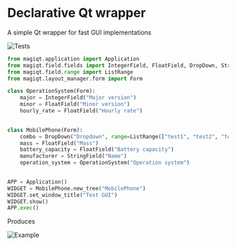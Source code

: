 # Declarative Qt wrapper
A simple Qt wrapper for fast GUI implementations

![Tests](https://github.com/kakko3/declarative_qt/actions/workflows/tests.yml/badge.svg)

````python
from magiqt.application import Application
from magiqt.field.fields import IntegerField, FloatField, DropDown, StringField
from magiqt.field.range import ListRange
from magiqt.layout_manager.form import Form

class OperationSystem(Form):
    major = IntegerField("Major version")
    minor = FloatField("Minor version")
    hourly_rate = FloatField("Hourly rate")
   

class MobilePhone(Form):
    combo = DropDown("Dropdown", range=ListRange(["test1", "test2", "test3"]))
    mass = FloatField("Mass")
    battery_capacity = FloatField("Battery capacity")
    manufacturer = StringField("Name")
    operation_system = OperationSystem("Operation system")

    
APP = Application()
WIDGET = MobilePhone.new_tree("MobilePhone")
WIDGET.set_window_title("Test GUI")
WIDGET.show()
APP.exec()

````
Produces

![Example](https://github.com/kakko3/declarative_qt/examples/readme/example.png)
